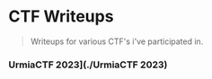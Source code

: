 # CTF Writeups

> Writeups for various CTF's i've participated in.

### UrmiaCTF 2023](./UrmiaCTF 2023)


